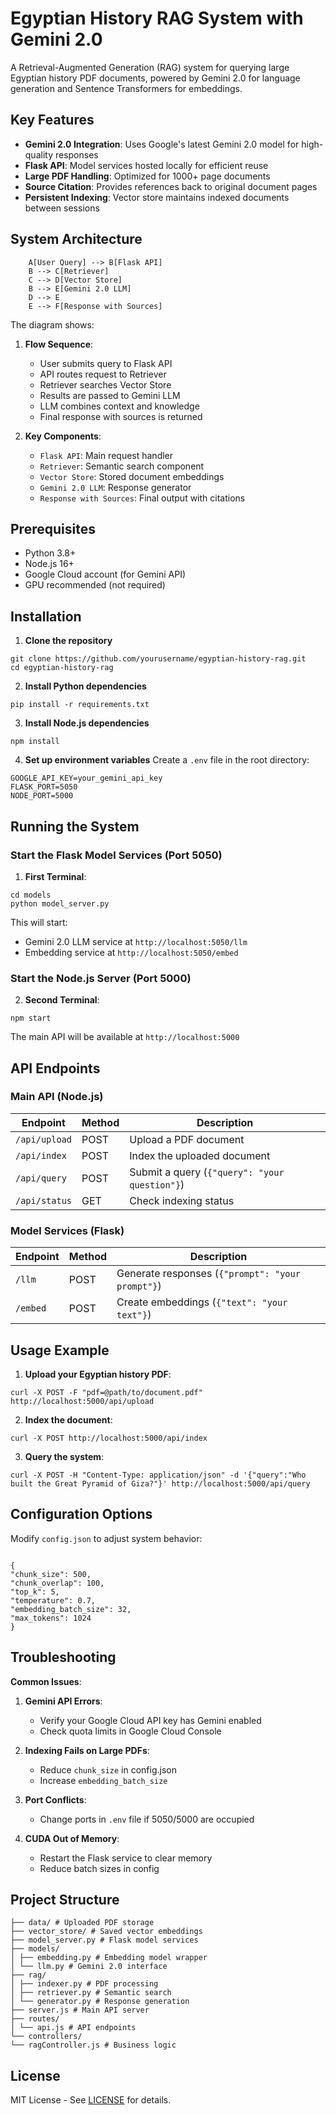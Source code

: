 # Egyptian History RAG System with Gemini 2.0

A Retrieval-Augmented Generation (RAG) system for querying large Egyptian history PDF documents, powered by Gemini 2.0 for language generation and Sentence Transformers for embeddings.

## Key Features

- **Gemini 2.0 Integration**: Uses Google's latest Gemini 2.0 model for high-quality responses
- **Flask API**: Model services hosted locally for efficient reuse
- **Large PDF Handling**: Optimized for 1000+ page documents
- **Source Citation**: Provides references back to original document pages
- **Persistent Indexing**: Vector store maintains indexed documents between sessions

## System Architecture

```
    A[User Query] --> B[Flask API]
    B --> C[Retriever]
    C --> D[Vector Store]
    B --> E[Gemini 2.0 LLM]
    D --> E
    E --> F[Response with Sources]
```
The diagram shows:

1. **Flow Sequence**:
   - User submits query to Flask API
   - API routes request to Retriever
   - Retriever searches Vector Store
   - Results are passed to Gemini LLM
   - LLM combines context and knowledge
   - Final response with sources is returned

2. **Key Components**:
   - `Flask API`: Main request handler
   - `Retriever`: Semantic search component
   - `Vector Store`: Stored document embeddings
   - `Gemini 2.0 LLM`: Response generator
   - `Response with Sources`: Final output with citations

## Prerequisites

- Python 3.8+
- Node.js 16+
- Google Cloud account (for Gemini API)
- GPU recommended (not required)

## Installation

1. **Clone the repository**

```
git clone https://github.com/yourusername/egyptian-history-rag.git
cd egyptian-history-rag
```

2. **Install Python dependencies**
```
pip install -r requirements.txt
```

3. **Install Node.js dependencies**
```
npm install
```

4. **Set up environment variables**
Create a `.env` file in the root directory:
```
GOOGLE_API_KEY=your_gemini_api_key
FLASK_PORT=5050
NODE_PORT=5000
```


## Running the System

### Start the Flask Model Services (Port 5050)

1. **First Terminal**:
```
cd models
python model_server.py
```
This will start:
- Gemini 2.0 LLM service at `http://localhost:5050/llm`
- Embedding service at `http://localhost:5050/embed`

### Start the Node.js Server (Port 5000)

2. **Second Terminal**:
```
npm start
```

The main API will be available at `http://localhost:5000`

## API Endpoints

### Main API (Node.js)

| Endpoint | Method | Description |
|----------|--------|-------------|
| `/api/upload` | POST | Upload a PDF document |
| `/api/index` | POST | Index the uploaded document |
| `/api/query` | POST | Submit a query (`{"query": "your question"}`) |
| `/api/status` | GET | Check indexing status |

### Model Services (Flask)

| Endpoint | Method | Description |
|----------|--------|-------------|
| `/llm` | POST | Generate responses (`{"prompt": "your prompt"}`) |
| `/embed` | POST | Create embeddings (`{"text": "your text"}`) |

## Usage Example

1. **Upload your Egyptian history PDF**:
```
curl -X POST -F "pdf=@path/to/document.pdf" http://localhost:5000/api/upload
```

2. **Index the document**:
```
curl -X POST http://localhost:5000/api/index
```
3. **Query the system**:
```
curl -X POST -H "Content-Type: application/json" -d '{"query":"Who built the Great Pyramid of Giza?"}' http://localhost:5000/api/query
```

## Configuration Options

Modify `config.json` to adjust system behavior:
```

{
"chunk_size": 500,
"chunk_overlap": 100,
"top_k": 5,
"temperature": 0.7,
"embedding_batch_size": 32,
"max_tokens": 1024
}
```

## Troubleshooting

**Common Issues**:

1. **Gemini API Errors**:
   - Verify your Google Cloud API key has Gemini enabled
   - Check quota limits in Google Cloud Console

2. **Indexing Fails on Large PDFs**:
   - Reduce `chunk_size` in config.json
   - Increase `embedding_batch_size`

3. **Port Conflicts**:
   - Change ports in `.env` file if 5050/5000 are occupied

4. **CUDA Out of Memory**:
   - Restart the Flask service to clear memory
   - Reduce batch sizes in config

## Project Structure
```
├── data/ # Uploaded PDF storage
├── vector_store/ # Saved vector embeddings
├── model_server.py # Flask model services
├── models/
│ ├── embedding.py # Embedding model wrapper
│ └── llm.py # Gemini 2.0 interface
├── rag/
│ ├── indexer.py # PDF processing
│ ├── retriever.py # Semantic search
│ └── generator.py # Response generation
├── server.js # Main API server
├── routes/
│ └── api.js # API endpoints
└── controllers/
└── ragController.js # Business logic
```


## License

MIT License - See [LICENSE](LICENSE) for details.


